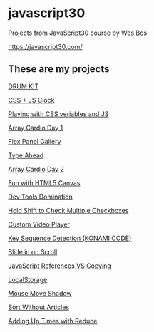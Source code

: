 # javascript30

Projects from JavaScript30 course by Wes Bos

https://javascript30.com/

## These are my projects

[DRUM KIT](https://kadirakarr.github.io/javascript30/01%20-%20JavaScript%20Drum%20Kit/index.html)

[CSS + JS Clock](https://kadirakarr.github.io/javascript30/02%20-%20CSS%20+%20JS%20Clock/index.html)

[Playing with CSS veriables and JS](https://kadirakarr.github.io/javascript30/03%20-%20Playing%20with%20CSS%20Variables%20and%20JS/index.html)

[Array Cardio Day 1](https://kadirakarr.github.io/javascript30/04%20-%20Array%20Cardio%20Day%201/index.html)

[Flex Panel Gallery](https://kadirakarr.github.io/javascript30/05%20-%20Flex%20Panel%20Gallery/index.html)

[Type Ahead](https://kadirakarr.github.io/javascript30/06%20-%20Type%20Ahead/index.html)

[Array Cardio Day 2](https://kadirakarr.github.io/javascript30/07%20-%20Array%20Cardio%20Day%202/index.html)

[Fun with HTML5 Canvas](https://kadirakarr.github.io/javascript30/08%20-%20Fun%20with%20HTML5%20Canvas/index.html)

[Dev Tools Domination](https://kadirakarr.github.io/javascript30/09%20-%20Dev%20Tools%20Domination/index.html)

[Hold Shift to Check Multiple Checkboxes](https://kadirakarr.github.io/javascript30/10%20-%20Hold%20Shift%20to%20Check%20Multiple%20Checkboxes/index.html)

[Custom Video Player](https://kadirakarr.github.io/javascript30/11%20-%20Custom%20Video%20Player/index.html)

[Key Sequence Detection (KONAMI CODE)](https://kadirakarr.github.io/javascript30/12%20-%20Key%20Sequence%20Detection%20(KONAMI%20CODE)/index.html)

[Slide in on Scroll](https://kadirakarr.github.io/javascript30/13%20-%20Slide%20in%20on%20Scroll/index.html)

[JavaScript References VS Copying](https://kadirakarr.github.io/javascript30/14%20-%20JavaScript%20References%20VS%20Copying/index.html)

[LocalStorage](https://kadirakarr.github.io/javascript30/15%20-%20LocalStorage/index.html)

[Mouse Move Shadow](https://kadirakarr.github.io/javascript30/16%20-%20Mouse%20Move%20Shadow/index.html)

[Sort Without Articles](https://kadirakarr.github.io/javascript30/17%20-%20Sort%20Without%20Articles/index.html)

[Adding Up Times with Reduce](https://kadirakarr.github.io/javascript30/18%20-%20Adding%20Up%20Times%20with%20Reduce/index.html)

